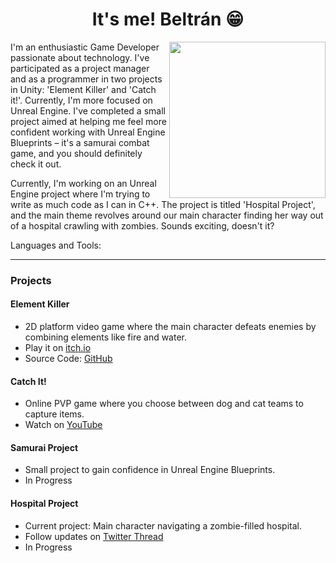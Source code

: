 # <div align="center">It's me! Beltrán 😁</div>

<img src="https://i.postimg.cc/fTVtGbYR/talking-Image.png" align="right" width="250" />

I'm an enthusiastic Game Developer passionate about technology. I've participated as a project manager and as a programmer in two projects in Unity: 'Element Killer' and 'Catch it!'. Currently, I'm more focused on Unreal Engine. I've completed a small project aimed at helping me feel more confident working with Unreal Engine Blueprints – it's a samurai combat game, and you should definitely check it out.

Currently, I'm working on an Unreal Engine project where I'm trying to write as much code as I can in C++. The project is titled 'Hospital Project', and the main theme revolves around our main character finding her way out of a hospital crawling with zombies. Sounds exciting, doesn't it?

Languages and Tools:

---

### Projects

#### Element Killer
- 2D platform video game where the main character defeats enemies by combining elements like fire and water.
- Play it on [itch.io](https://bdev93.itch.io/element-killer)
- Source Code: [GitHub](https://github.com/beltran-v-dev/ElementKillerUnity)

#### Catch It!
- Online PVP game where you choose between dog and cat teams to capture items.
- Watch on [YouTube](https://www.youtube.com/watch?v=4sbd7RYDFqs)

#### Samurai Project
- Small project to gain confidence in Unreal Engine Blueprints.
- In Progress

#### Hospital Project
- Current project: Main character navigating a zombie-filled hospital.
- Follow updates on [Twitter Thread](https://twitter.com/bDevGames93/status/1685200083187326976)
- In Progress
